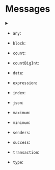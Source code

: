 # Messages

<details>
<summary></summary>

- `any`:
  
- `blockHash`:
  
- `blockHeight`:
  
- `date`:
  
- `index`:
  
- `options`:
  
- `senders`:
  
- `success`:
  
- `transactionHash`:
  
- `transactionIndex`:
  
- `transactionSigner`:
  
- `type`:

</details>

- `any`:
  
- `block`:
  
- `count`:
  
- `countBigInt`:
  
- `date`:
  
- `expression`:
  
- `index`:
  
- `json`:
  
- `maximum`:
  
- `minimum`:
  
- `senders`:
  
- `success`:
  
- `transaction`:
  
- `type`: